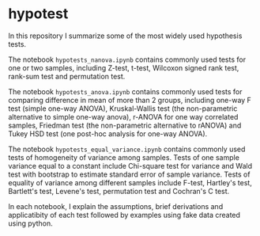 # hypotest
In this repository I summarize some of the most widely used hypothesis tests. <br>

The notebook ```hypotests_nanova.ipynb``` contains commonly used tests for one or two samples, including Z-test, t-test, Wilcoxon signed rank test, rank-sum test and permutation test. <br>

The notebook ```hypotests_anova.ipynb``` contains commonly used tests for comparing difference in mean of more than 2 groups, including one-way F test (simple one-way ANOVA), Kruskal-Wallis test (the non-parametric alternative to simple one-way anova), r-ANOVA  for one way correlated samples, Friedman test (the non-parametric alternative to rANOVA) and Tukey HSD test (one post-hoc analysis for one-way ANOVA). <br>

The notebook ```hypotests_equal_variance.ipynb``` contains commonly used tests of homogeneity of variance among samples. Tests of one sample variance equal to a constant include Chi-square test for variance and Wald test with bootstrap to estimate standard error of sample variance. Tests of equality of variance among different samples include F-test, Hartley's test, Bartlett's test, Levene's test, permutation test and Cochran's C test.

In each notebook, I explain the assumptions, brief derivations and applicatibity of each test followed by examples using fake data created using python.
